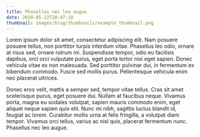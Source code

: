 ```yaml
---
title: Phasellus nec leo augue.
date: 2020-05-22T20:47:18
thumbnail: images/blog/thumbnails/example_thumbnail.png
---
```


Lorem ipsum dolor sit amet, consectetur adipiscing elit. Nam posuere posuere tellus, non porttitor turpis interdum vitae. Phasellus leo odio, ornare at risus sed, ornare rutrum mi. Suspendisse tempor, odio eu facilisis dapibus, orci orci vulputate purus, eget porta tortor nisi eget sapien. Donec vehicula vitae ex non malesuada. Sed porttitor pulvinar dui, in fermentum ex bibendum commodo. Fusce sed mollis purus. Pellentesque vehicula enim nec placerat ultrices.
<!--more-->
Donec eros velit, mattis a semper sed, tempor vitae tellus. Cras sit amet scelerisque purus, eget posuere dui. Nullam at faucibus neque. Vivamus porta, magna eu sodales volutpat, sapien mauris commodo enim, eget aliquet neque sapien quis elit. Nunc mi nibh, sagittis luctus blandit id, feugiat ac lorem. Curabitur mollis urna at felis fringilla, a volutpat diam tempor. Vivamus orci tellus, varius ac nisl quis, placerat fermentum nunc. Phasellus nec leo augue.